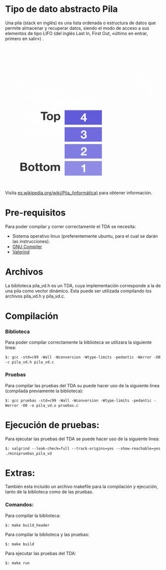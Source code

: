 # Tipo de dato abstracto Pila

Una pila (stack en inglés) es una lista ordenada o estructura de datos que permite almacenar y recuperar datos, siendo el modo de acceso a sus elementos de tipo LIFO (del inglés Last In, First Out, «último en entrar, primero en salir») .

<p align="center">
  <img width="450" src="https://github.com/P-Jonathan/sources/blob/master/img/stack.gif">
</p>

Visita [es.wikipedia.org/wiki/Pila_(informática)](https://es.wikipedia.org/wiki/Pila_(inform%C3%A1tica)) para obtener información.

# Pre-requisitos

Para poder compilar y correr correctamente el TDA se necesita:

- Sistema operativo linux (preferentemente ubuntu, para el cual se darán las instrucciones).
- [GNU Compiler](https://gcc.gnu.org/install/index.html)
- [Valgrind](http://www.valgrind.org/downloads/current.html)

# Archivos

La biblioteca pila_vd.h es un TDA, cuya implementación corresponde a la de una pila como vector dinámico. Esta puede ser utilizada compilando los archivos pila_vd.h y pila_vd.c.

# Compilación

### Biblioteca 
Para poder compilar correctamente la biblioteca se utilizara la siguiente linea:

```
$: gcc -std=c99 -Wall -Wconversion -Wtype-limits -pedantic -Werror -O0 -c pila_vd.h pila_vd.c
```
### Pruebas
Para compilar las pruebas del TDA su puede hacer uso de la siguiente linea (compilada previamente la biblioteca):

```
$: gcc pruebas -std=c99 -Wall -Wconversion -Wtype-limits -pedantic -Werror -O0 -o pila_vd.o pruebas.c
```

# Ejecución de pruebas:
Para ejecutar las pruebas del TDA se puede hacer uso de la siguiente linea:

```
$: valgrind --leak-check=full --track-origins=yes --show-reachable=yes ./minipruebas_pila_vd
```

# Extras:
También esta incluido un archivo makefile para la compilación y ejecución, tanto de la biblioteca como de las pruebas.

### Comandos:

Para compilar la biblioteca:
```
$: make build_header
```

Para compilar la biblioteca y las pruebas:
```
$: make build
```

Para ejecutar las pruebas del TDA:
```
$: make run
```
